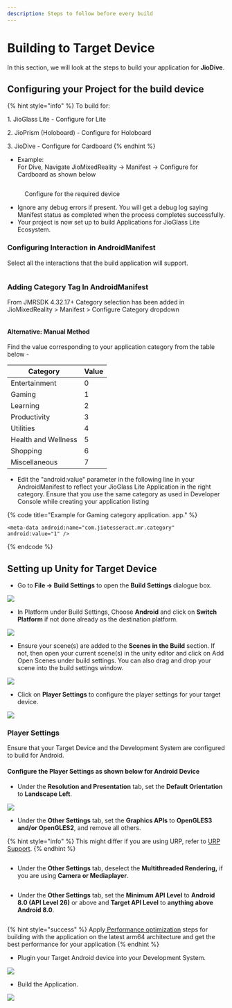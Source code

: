 ```yaml
---
description: Steps to follow before every build
---
```


# Building to Target Device

In this section, we will look at the steps to build your application for **JioDive**.

## Configuring your Project for the build device

{% hint style="info" %}
To build for:

1\. JioGlass Lite - Configure for Lite

2\. JioPrism (Holoboard) - Configure for Holoboard

3\. JioDive - Configure for Cardboard
{% endhint %}

* Example: \
  For Dive, Navigate JioMixedReality -> Manifest -> Configure for Cardboard as shown below

<figure><img src="../../.gitbook/assets/image (69).png" alt=""><figcaption><p>Configure for the required device</p></figcaption></figure>

* Ignore any debug errors if present. You will get a debug log saying Manifest status as completed when the process completes successfully.
* Your project is now set up to build Applications for JioGlass Lite Ecosystem.

### Configuring Interaction in AndroidManifest

Select all the interactions that the build application will support.

<figure><img src="../../.gitbook/assets/image (67).png" alt=""><figcaption></figcaption></figure>

### Adding Category Tag In AndroidManifest

From JMRSDK 4.32.17+ Category selection has been added in JioMixedReality > Manifest > Configure Category dropdown&#x20;

<figure><img src="../../.gitbook/assets/image (75).png" alt=""><figcaption></figcaption></figure>

#### Alternative: Manual Method

Find the value corresponding to your application category from the table below -&#x20;

| Category            | Value |
| ------------------- | ----- |
| Entertainment       | 0     |
| Gaming              | 1     |
| Learning            | 2     |
| Productivity        | 3     |
| Utilities           | 4     |
| Health and Wellness | 5     |
| Shopping            | 6     |
| Miscellaneous       | 7     |

* Edit the "android:value" parameter in the following line in your AndroidManifest to reflect your JioGlass Lite Application in the right category. Ensure that you use the same category as used in Developer Console while creating your application listing

{% code title="Example for Gaming category application. app." %}
```markup
<meta-data android:name="com.jiotesseract.mr.category" android:value="1" />
```
{% endcode %}

## Setting up Unity for Target Device

* Go to **File -> Build Settings** to open the **Build Settings** dialogue box.

![](../../.gitbook/assets/36.png)

* In Platform under Build Settings, Choose **Android** and click on **Switch Platform** if not done already as the destination platform.

![](../../.gitbook/assets/37.png)

* Ensure your scene(s) are added to the **Scenes in the Build** section. If not, then open your current scene(s) in the unity editor and click on Add Open Scenes under build settings. You can also drag and drop your scene into the build settings window.

![](../../.gitbook/assets/38.png)

* Click on **Player Settings** to configure the player settings for your target device.

![](../../.gitbook/assets/39.png)

### Player Settings

Ensure that your Target Device and the Development System are configured to build for Android.

#### Configure the Player Settings as shown below for Android Device

* Under the **Resolution and Presentation** tab, set the **Default Orientation** to **Landscape Left**.

![](../../.gitbook/assets/40.png)

* Under the **Other Settings** tab, set the **Graphics APIs** to **OpenGLES3 and/or OpenGLES2**, and remove all others.&#x20;

{% hint style="info" %}
This might differ if you are using URP, refer to [URP Support](../../getting-started/urp-support/).
{% endhint %}

<figure><img src="../../.gitbook/assets/image (59).png" alt=""><figcaption></figcaption></figure>

* Under the **Other Settings** tab, deselect the **Multithreaded Rendering,** if you are using **Camera or Mediaplayer**.

<figure><img src="../../.gitbook/assets/image (81).png" alt=""><figcaption></figcaption></figure>

* Under the **Other Settings** tab, set the **Minimum API Level** to **Android 8.0 (API Level 26)** or above and **Target API Level** to **anything above Android 8.0**.

<figure><img src="../../.gitbook/assets/image (7).png" alt=""><figcaption></figcaption></figure>

{% hint style="success" %}
Apply[ Performance optimization](performance-optimization.md) steps for building with the application on the latest arm64 architecture and get the best performance for your application
{% endhint %}

* Plugin your Target Android device into your Development System.

![](../../.gitbook/assets/44.png)

* Build the Application.

![](../../.gitbook/assets/45.png)

